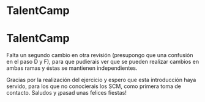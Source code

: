 # TalentCamp
# TalentCamp

Falta un segundo cambio en otra revisión (presupongo que una confusión en el paso D y F), para que pudierais ver que se pueden realizar cambios en ambas ramas y éstas se mantienen independientes.

Gracias por la realización del ejercicio y espero que esta introducción haya servido, para los que no conocierais los SCM, como primera toma de contacto.
Saludos y ¡pasad unas felices fiestas!
